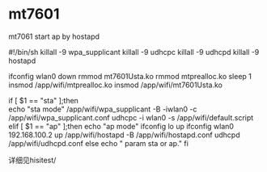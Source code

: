 # mt7601
mt7061 start ap by hostapd



#!/bin/sh
killall -9 wpa_supplicant
killall -9 udhcpc
killall -9 udhcpd
killall -9 hostapd

ifconfig wlan0 down
rmmod mt7601Usta.ko 
rmmod mtprealloc.ko
sleep 1
insmod /app/wifi/mtprealloc.ko 
insmod /app/wifi/mt7601Usta.ko 

if [ $1 == "sta" ];then   
        echo "sta mode"
       	/app/wifi/wpa_supplicant -B -iwlan0 -c /app/wifi/wpa_supplicant.conf
		    udhcpc -i wlan0 -s /app/wifi/default.script
elif [ $1 == "ap" ];then
        echo "ap mode"
        ifconfig lo up
        ifconfig wlan0 192.168.100.2 up
        /app/wifi/hostapd -B /app/wifi/hostapd.conf
        udhcpd /app/wifi/udhcpd.conf
else
	    echo " param sta or ap."
fi 


详细见hisitest/
